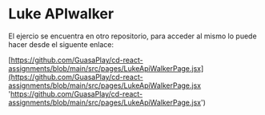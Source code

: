 # Luke APIwalker

El ejercio se encuentra en otro repositorio, para acceder al mismo lo puede hacer desde el siguente enlace:

[https://github.com/GuasaPlay/cd-react-assignments/blob/main/src/pages/LukeApiWalkerPage.jsx](https://github.com/GuasaPlay/cd-react-assignments/blob/main/src/pages/LukeApiWalkerPage.jsx 'https://github.com/GuasaPlay/cd-react-assignments/blob/main/src/pages/LukeApiWalkerPage.jsx')
